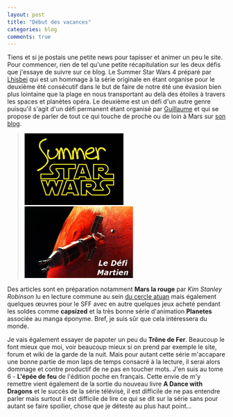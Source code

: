 ```yaml
---
layout: post
title: "Début des vacances"
categories: blog
comments: true
---
```


Tiens et si je postais une petite news pour tapisser et animer un peu le site. Pour commencer, rien de tel qu'une petite récapitulation sur les deux défis que j'essaye de suivre sur ce blog. Le Summer Star Wars 4 préparé par [Lhisbei](http://rsfblog.canalblog.com) qui est un hommage à la série originale en étant organise pour le deuxième été consécutif dans le but de faire de notre été une évasion bien plus lointaine que la plage en nous transportant au delà des étoiles à travers les spaces et planètes opéra. Le deuxième est un défi d'un autre genre puisqu'il s'agit d'un défi permanent étant organisé par [Guillaume](http://www.traqueur-stellaire.net/) et qui se propose de parler de tout ce qui touche de proche ou de loin à Mars sur [son blog](http://chroniquesmars.wordpress.com/).

> ![Summer Star War 2](https://github.com/homeostasie/bouquins/raw/master/_pics/blog/2011/nw_sw.jpg) ![Summer Star War 2](https://github.com/homeostasie/bouquins/raw/master/_pics/blog/2011/nw_dm.jpg) 

Des articles sont en préparation notamment **Mars la rouge** par *Kim Stanley Robinson* lu en lecture commune au sein [du cercle atuan](http://lecercle.atuan.org/) mais également quelques œuvres pour le SFF avec en autre quelques jeux acheté pendant les soldes comme **capsized** et la très bonne série d'animation **Planetes** associée au manga éponyme. Bref, je suis sûr que cela intéressera du monde.

Je vais également essayer de papoter un peu du **Trône de Fer**. Beaucoup le font mieux que moi, voir beaucoup mieux si on prend par exemple le site, forum et wiki de la garde de la nuit. Mais pour autant cette série m'accapare une bonne partie de mon laps de temps consacré à la lecture, il serai alors dommage et contre productif de ne pas en toucher mots. J'en suis au tome 6 - **L'épée de feu** de l'édition poche en français. Cette envie de m'y remettre vient également de la sortie du nouveau livre **A Dance with Dragons** et le succès de la série télévisé, il est difficile de ne pas entendre parler mais surtout il est difficile de lire ce qui se dit sur la série sans pour autant se faire spoilier, chose que je déteste au plus haut point...
